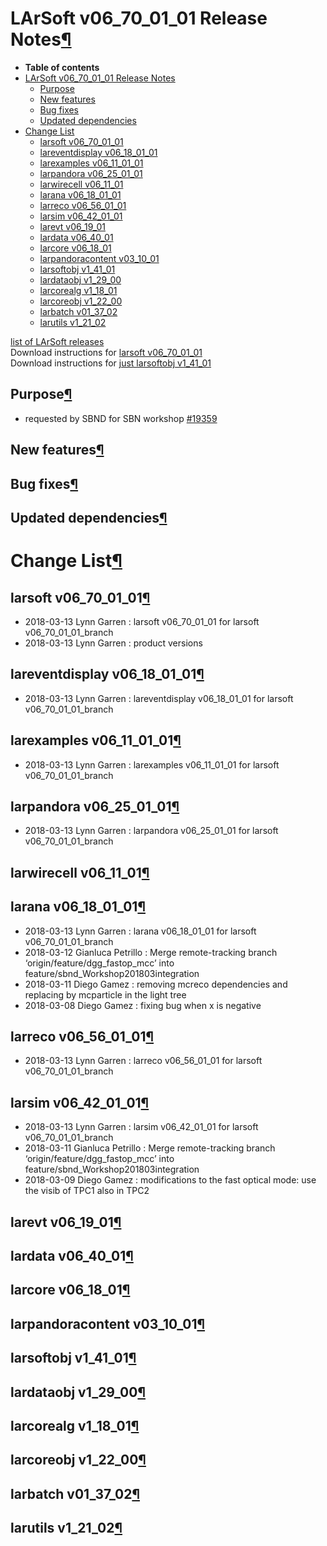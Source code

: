 LArSoft v06\_70\_01\_01 Release Notes[¶](#LArSoft-v06_70_01_01-Release-Notes)
=============================================================================

-   **Table of contents**
-   [LArSoft v06\_70\_01\_01 Release Notes](#LArSoft-v06_70_01_01-Release-Notes)
    -   [Purpose](#Purpose)
    -   [New features](#New-features)
    -   [Bug fixes](#Bug-fixes)
    -   [Updated dependencies](#Updated-dependencies)
-   [Change List](#Change-List)
    -   [larsoft v06\_70\_01\_01](#larsoft-v06_70_01_01)
    -   [lareventdisplay v06\_18\_01\_01](#lareventdisplay-v06_18_01_01)
    -   [larexamples v06\_11\_01\_01](#larexamples-v06_11_01_01)
    -   [larpandora v06\_25\_01\_01](#larpandora-v06_25_01_01)
    -   [larwirecell v06\_11\_01](#larwirecell-v06_11_01)
    -   [larana v06\_18\_01\_01](#larana-v06_18_01_01)
    -   [larreco v06\_56\_01\_01](#larreco-v06_56_01_01)
    -   [larsim v06\_42\_01\_01](#larsim-v06_42_01_01)
    -   [larevt v06\_19\_01](#larevt-v06_19_01)
    -   [lardata v06\_40\_01](#lardata-v06_40_01)
    -   [larcore v06\_18\_01](#larcore-v06_18_01)
    -   [larpandoracontent v03\_10\_01](#larpandoracontent-v03_10_01)
    -   [larsoftobj v1\_41\_01](#larsoftobj-v1_41_01)
    -   [lardataobj v1\_29\_00](#lardataobj-v1_29_00)
    -   [larcorealg v1\_18\_01](#larcorealg-v1_18_01)
    -   [larcoreobj v1\_22\_00](#larcoreobj-v1_22_00)
    -   [larbatch v01\_37\_02](#larbatch-v01_37_02)
    -   [larutils v1\_21\_02](#larutils-v1_21_02)

[list of LArSoft releases](LArSoft_release_list)\
Download instructions for [larsoft v06\_70\_01\_01](http://scisoft.fnal.gov/scisoft/bundles/larsoft/v06_70_01_01/larsoft-v06_70_01_01.html)\
Download instructions for [just larsoftobj v1\_41\_01](http://scisoft.fnal.gov/scisoft/bundles/larsoftobj/v1_41_01/larsoftobj-v1_41_01.html)


Purpose[¶](#Purpose)
--------------------

-   requested by SBND for SBN workshop [\#19359](/redmine/issues/19359 "Support: Special release for SBN workshop (SBND) (Closed)")


New features[¶](#New-features)
------------------------------


Bug fixes[¶](#Bug-fixes)
------------------------


Updated dependencies[¶](#Updated-dependencies)
----------------------------------------------


Change List[¶](#Change-List)
============================


larsoft v06\_70\_01\_01[¶](#larsoft-v06_70_01_01)
-------------------------------------------------

-   2018-03-13 Lynn Garren : larsoft v06\_70\_01\_01 for larsoft v06\_70\_01\_01\_branch
-   2018-03-13 Lynn Garren : product versions


lareventdisplay v06\_18\_01\_01[¶](#lareventdisplay-v06_18_01_01)
-----------------------------------------------------------------

-   2018-03-13 Lynn Garren : lareventdisplay v06\_18\_01\_01 for larsoft v06\_70\_01\_01\_branch


larexamples v06\_11\_01\_01[¶](#larexamples-v06_11_01_01)
---------------------------------------------------------

-   2018-03-13 Lynn Garren : larexamples v06\_11\_01\_01 for larsoft v06\_70\_01\_01\_branch


larpandora v06\_25\_01\_01[¶](#larpandora-v06_25_01_01)
-------------------------------------------------------

-   2018-03-13 Lynn Garren : larpandora v06\_25\_01\_01 for larsoft v06\_70\_01\_01\_branch


larwirecell v06\_11\_01[¶](#larwirecell-v06_11_01)
--------------------------------------------------


larana v06\_18\_01\_01[¶](#larana-v06_18_01_01)
-----------------------------------------------

-   2018-03-13 Lynn Garren : larana v06\_18\_01\_01 for larsoft v06\_70\_01\_01\_branch
-   2018-03-12 Gianluca Petrillo : Merge remote-tracking branch ‘origin/feature/dgg\_fastop\_mcc’ into feature/sbnd\_Workshop201803integration
-   2018-03-11 Diego Gamez : removing mcreco dependencies and replacing by mcparticle in the light tree
-   2018-03-08 Diego Gamez : fixing bug when x is negative


larreco v06\_56\_01\_01[¶](#larreco-v06_56_01_01)
-------------------------------------------------

-   2018-03-13 Lynn Garren : larreco v06\_56\_01\_01 for larsoft v06\_70\_01\_01\_branch


larsim v06\_42\_01\_01[¶](#larsim-v06_42_01_01)
-----------------------------------------------

-   2018-03-13 Lynn Garren : larsim v06\_42\_01\_01 for larsoft v06\_70\_01\_01\_branch
-   2018-03-11 Gianluca Petrillo : Merge remote-tracking branch ‘origin/feature/dgg\_fastop\_mcc’ into feature/sbnd\_Workshop201803integration
-   2018-03-09 Diego Gamez : modifications to the fast optical mode: use the visib of TPC1 also in TPC2


larevt v06\_19\_01[¶](#larevt-v06_19_01)
----------------------------------------


lardata v06\_40\_01[¶](#lardata-v06_40_01)
------------------------------------------


larcore v06\_18\_01[¶](#larcore-v06_18_01)
------------------------------------------


larpandoracontent v03\_10\_01[¶](#larpandoracontent-v03_10_01)
--------------------------------------------------------------


larsoftobj v1\_41\_01[¶](#larsoftobj-v1_41_01)
----------------------------------------------


lardataobj v1\_29\_00[¶](#lardataobj-v1_29_00)
----------------------------------------------


larcorealg v1\_18\_01[¶](#larcorealg-v1_18_01)
----------------------------------------------


larcoreobj v1\_22\_00[¶](#larcoreobj-v1_22_00)
----------------------------------------------


larbatch v01\_37\_02[¶](#larbatch-v01_37_02)
--------------------------------------------


larutils v1\_21\_02[¶](#larutils-v1_21_02)
------------------------------------------
